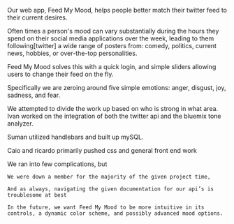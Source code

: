 Our web app, Feed My Mood, helps people better match their twitter feed to their current desires. 

Often times a person's mood can vary substantially during the hours they spend on their social media applications over the week, leading to them following[twitter] a wide range of posters from: comedy, politics, current news, hobbies, or over-the-top personalities.

Feed My Mood solves this with a quick login, and simple sliders allowing users to change their feed on the fly. 

Specifically we are zeroing around five simple emotions: anger, disgust, joy, sadness, and fear. 

We attempted to divide the work up based on who is strong in what area.
Ivan worked on the integration of both the twitter api and the bluemix tone analyzer.

Suman utilized handlebars and built up mySQL.

Caio and ricardo primarily pushed css and general front end work

We ran into few complications, but 


	We were down a member for the majority of the given project time,

	And as always, navigating the given documentation for our api’s is troublesome at best

	In the future, we want Feed My Mood to be more intuitive in its controls, a dynamic color scheme, and possibly advanced mood options.

